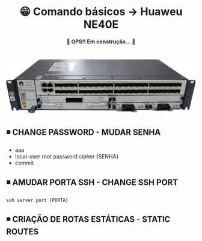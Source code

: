 <h1 align="center">😁 Comando básicos -> Huaweu NE40E</h1>

<h4 align="center">
  🚧 OPS!! Em construção... 🚧
</h4>

<h1 align="center">
  <img alt="ne40e" title="ne40e" src="../img/ne40e.png" />
</h1>

## ◾ CHANGE PASSWORD - MUDAR SENHA
  - aaa
  - local-user root password cipher {SENHA}
  - commit

## ◾ AMUDAR PORTA SSH - CHANGE SSH PORT
    ssh server port {PORTA}

## ◾ CRIAÇÃO DE ROTAS ESTÁTICAS - STATIC ROUTES
